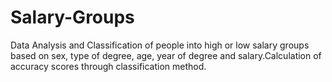 # Salary-Groups
Data Analysis and Classification of people into high or low salary groups based on sex, type of degree, age, year of degree and salary.Calculation of accuracy scores through classification method.
